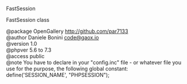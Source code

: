 
 FastSession    
 
 FastSession class    
 
 @package  OpenGallery http://github.com/par7133    
 @author   Daniele Bonini <code@gaox.io>    
 @version  1.0      
 @phpver   5.6 to 7.3      
 @access   public    
 @note You have to declare in your "config.inc" file - or whatever file you    
 use for the purpose, the following global constant:    
 define('SESSION_NAME', "PHPSESSION");    
 


